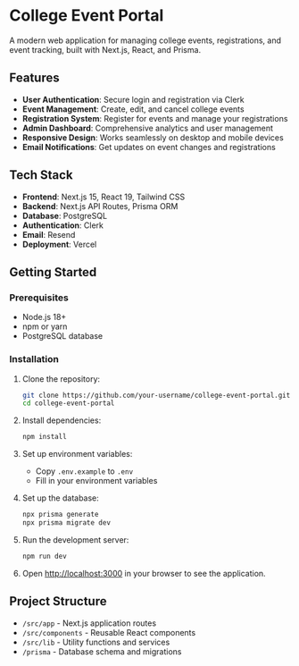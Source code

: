 # College Event Portal

A modern web application for managing college events, registrations, and event tracking, built with Next.js, React, and Prisma.

## Features

- **User Authentication**: Secure login and registration via Clerk
- **Event Management**: Create, edit, and cancel college events
- **Registration System**: Register for events and manage your registrations
- **Admin Dashboard**: Comprehensive analytics and user management
- **Responsive Design**: Works seamlessly on desktop and mobile devices
- **Email Notifications**: Get updates on event changes and registrations

## Tech Stack

- **Frontend**: Next.js 15, React 19, Tailwind CSS
- **Backend**: Next.js API Routes, Prisma ORM
- **Database**: PostgreSQL
- **Authentication**: Clerk
- **Email**: Resend
- **Deployment**: Vercel

## Getting Started

### Prerequisites

- Node.js 18+ 
- npm or yarn
- PostgreSQL database

### Installation

1. Clone the repository:
   ```bash
   git clone https://github.com/your-username/college-event-portal.git
   cd college-event-portal
   ```

2. Install dependencies:
   ```bash
   npm install
   ```

3. Set up environment variables:
   - Copy `.env.example` to `.env`
   - Fill in your environment variables

4. Set up the database:
   ```bash
   npx prisma generate
   npx prisma migrate dev
   ```

5. Run the development server:
   ```bash
   npm run dev
   ```

6. Open [http://localhost:3000](http://localhost:3000) in your browser to see the application.

## Project Structure

- `/src/app` - Next.js application routes
- `/src/components` - Reusable React components
- `/src/lib` - Utility functions and services
- `/prisma` - Database schema and migrations
